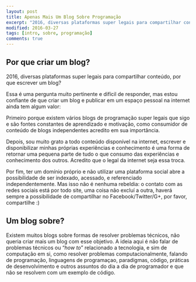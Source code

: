 ```yaml
---
layout: post
title: Apenas Mais Um Blog Sobre Programação
excerpt: "2016, diversas plataformas super legais para compartilhar conteúdo, e por que escrever um blog?"
modified: 2016-03-27
tags: [intro, sobre, programação]
comments: true
---
```


## Por que criar um blog?

2016, diversas plataformas super legais para compartilhar conteúdo, por que escrever um blog?

Essa é uma pergunta muito pertinente e difícil de responder, mas estou confiante de que criar um blog e publicar em um espaço pessoal na internet ainda tem algum valor:

Primeiro porque existem vários blogs de programação super legais que sigo e são fontes constantes de aprendizado e motivação, como consumidor de conteúdo de blogs independentes acredito em sua importância.

Depois, sou muito grato a todo conteúdo disponível na internet, escrever e disponibilizar minhas próprias experiências e conhecimento é uma forma de retornar uma pequena parte de tudo o que consumo das experiências e conhecimento dos outros. Acredito que o legal da internet seja essa troca.

Por fim, ter um domínio próprio e não utilizar uma plataforma social abre a possibilidade de ser indexado, acessado, e referenciado independentemente. Mas isso não é nenhuma rebeldia: o contato com as redes sociais está por todo site, uma coisa não excluí a outra, haverá sempre a possibilidade de compartilhar no Facebook/Twitter/G+, por favor, compartilhe :)

## Um blog sobre?

Existem muitos blogs sobre formas de resolver problemas técnicos, não queria criar mais um blog com esse objetivo. A ideia aqui é não falar de problemas técnicos ou “*how to*” relacionado a tecnologia, e sim de computação em si, como resolver problemas computacionalmente, falando de programação, linguagens de programaçao, paradigmas, código, práticas de 
desenvolvimento e outros assuntos do dia a dia de programador e que não se resolvem com um exemplo de código.